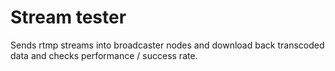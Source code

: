 # Stream tester

Sends rtmp streams into broadcaster nodes and download back transcoded data and checks performance / success rate.